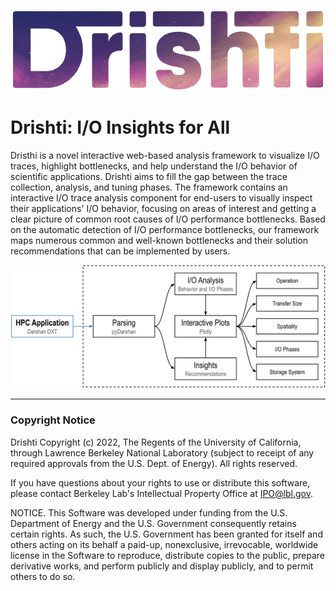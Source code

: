 <p align="center">
  <img src="https://github.com/hpc-io/drishti/blob/master/images/drishti-logo.png?raw=true" alt="Drishti"/>
</p>

# Drishti: I/O Insights for All

Dristhi is a novel interactive web-based analysis framework to visualize I/O traces, highlight bottlenecks, and help understand the I/O behavior of scientific applications. Drishti aims to fill the gap between the trace collection, analysis, and tuning phases. The framework contains an interactive I/O trace analysis component for end-users to visually inspect their applications' I/O behavior, focusing on areas of interest and getting a clear picture of common root causes of I/O performance bottlenecks. Based on the automatic detection of I/O performance bottlenecks, our framework maps numerous common and well-known bottlenecks and their solution recommendations that can be implemented by users.

<p align="center">
  <img src="https://github.com/hpc-io/drishti/blob/master/images/drishti-diagram.svg?raw=true" alt="Drishti"/>
</p>

---

### Copyright Notice

Drishti Copyright (c) 2022, The Regents of the University of California, through Lawrence Berkeley National Laboratory (subject to receipt of any required approvals from the U.S. Dept. of Energy). All rights reserved.

If you have questions about your rights to use or distribute this software, please contact Berkeley Lab's Intellectual Property Office at IPO@lbl.gov.

NOTICE.  This Software was developed under funding from the U.S. Department of Energy and the U.S. Government consequently retains certain rights.  As such, the U.S. Government has been granted for itself and others acting on its behalf a paid-up, nonexclusive, irrevocable, worldwide license in the Software to reproduce, distribute copies to the public, prepare derivative works, and perform publicly and display publicly, and to permit others to do so.
